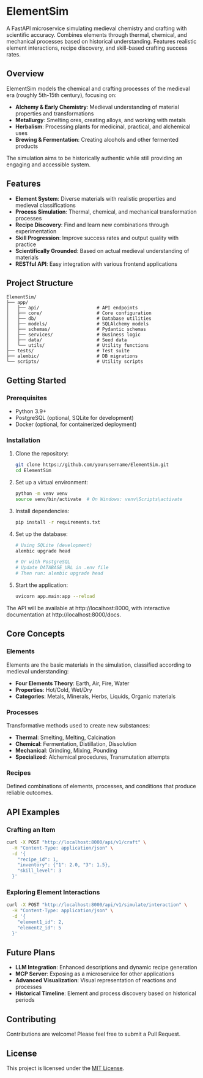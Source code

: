 # ElementSim

A FastAPI microservice simulating medieval chemistry and crafting with scientific accuracy. Combines elements through thermal, chemical, and mechanical processes based on historical understanding. Features realistic element interactions, recipe discovery, and skill-based crafting success rates.

## Overview

ElementSim models the chemical and crafting processes of the medieval era (roughly 5th-15th century), focusing on:

- **Alchemy & Early Chemistry**: Medieval understanding of material properties and transformations
- **Metallurgy**: Smelting ores, creating alloys, and working with metals
- **Herbalism**: Processing plants for medicinal, practical, and alchemical uses
- **Brewing & Fermentation**: Creating alcohols and other fermented products

The simulation aims to be historically authentic while still providing an engaging and accessible system.

## Features

- **Element System**: Diverse materials with realistic properties and medieval classifications
- **Process Simulation**: Thermal, chemical, and mechanical transformation processes
- **Recipe Discovery**: Find and learn new combinations through experimentation
- **Skill Progression**: Improve success rates and output quality with practice
- **Scientifically Grounded**: Based on actual medieval understanding of materials
- **RESTful API**: Easy integration with various frontend applications

## Project Structure

```
ElementSim/
├── app/
│   ├── api/                     # API endpoints
│   ├── core/                    # Core configuration
│   ├── db/                      # Database utilities
│   ├── models/                  # SQLAlchemy models
│   ├── schemas/                 # Pydantic schemas
│   ├── services/                # Business logic
│   ├── data/                    # Seed data
│   └── utils/                   # Utility functions
├── tests/                       # Test suite
├── alembic/                     # DB migrations
└── scripts/                     # Utility scripts
```

## Getting Started

### Prerequisites

- Python 3.9+
- PostgreSQL (optional, SQLite for development)
- Docker (optional, for containerized deployment)

### Installation

1. Clone the repository:
   ```bash
   git clone https://github.com/yourusername/ElementSim.git
   cd ElementSim
   ```

2. Set up a virtual environment:
   ```bash
   python -m venv venv
   source venv/bin/activate  # On Windows: venv\Scripts\activate
   ```

3. Install dependencies:
   ```bash
   pip install -r requirements.txt
   ```

4. Set up the database:
   ```bash
   # Using SQLite (development)
   alembic upgrade head

   # Or with PostgreSQL
   # Update DATABASE_URL in .env file
   # Then run: alembic upgrade head
   ```

5. Start the application:
   ```bash
   uvicorn app.main:app --reload
   ```

The API will be available at http://localhost:8000, with interactive documentation at http://localhost:8000/docs.

## Core Concepts

### Elements

Elements are the basic materials in the simulation, classified according to medieval understanding:

- **Four Elements Theory**: Earth, Air, Fire, Water
- **Properties**: Hot/Cold, Wet/Dry
- **Categories**: Metals, Minerals, Herbs, Liquids, Organic materials

### Processes

Transformative methods used to create new substances:

- **Thermal**: Smelting, Melting, Calcination
- **Chemical**: Fermentation, Distillation, Dissolution
- **Mechanical**: Grinding, Mixing, Pounding
- **Specialized**: Alchemical procedures, Transmutation attempts

### Recipes

Defined combinations of elements, processes, and conditions that produce reliable outcomes.

## API Examples

### Crafting an Item

```bash
curl -X POST "http://localhost:8000/api/v1/craft" \
  -H "Content-Type: application/json" \
  -d '{
    "recipe_id": 1,
    "inventory": {"1": 2.0, "3": 1.5},
    "skill_level": 3
  }'
```

### Exploring Element Interactions

```bash
curl -X POST "http://localhost:8000/api/v1/simulate/interaction" \
  -H "Content-Type: application/json" \
  -d '{
    "element1_id": 2,
    "element2_id": 5
  }'
```

## Future Plans

- **LLM Integration**: Enhanced descriptions and dynamic recipe generation
- **MCP Server**: Exposing as a microservice for other applications
- **Advanced Visualization**: Visual representation of reactions and processes
- **Historical Timeline**: Element and process discovery based on historical periods

## Contributing

Contributions are welcome! Please feel free to submit a Pull Request.

## License

This project is licensed under the [MIT License](LICENSE).